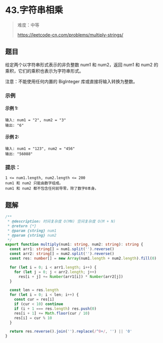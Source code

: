 # 43.字符串相乘

> 难度：中等
>
> https://leetcode-cn.com/problems/multiply-strings/

## 题目

给定两个以字符串形式表示的非负整数 num1 和 num2，返回 num1 和 num2 的乘积，它们的乘积也表示为字符串形式。

注意：不能使用任何内置的 BigInteger 库或直接将输入转换为整数。

### 示例

#### 示例 1:

```
输入: num1 = "2", num2 = "3"
输出: "6"
```

#### 示例 2:

```
输入: num1 = "123", num2 = "456"
输出: "56088"
```

### 提示：

```
1 <= num1.length, num2.length <= 200
num1 和 num2 只能由数字组成。
num1 和 num2 都不包含任何前导零，除了数字0本身。
```

## 题解

```ts
/**
 * @description: 时间复杂度 O(MN) 空间复杂度 O(M + N)
 * @return {*}
 * @param {string} num1
 * @param {string} num2
 */
export function multiply(num1: string, num2: string): string {
  const arr1: string[] = num1.split('').reverse()
  const arr2: string[] = num2.split('').reverse()
  const res: number[] = new Array(num1.length + num2.length).fill(0)

  for (let i = 0; i < arr1.length; i++) {
    for (let j = 0; j < arr2.length; j++)
      res[i + j] += Number(arr1[i]) * Number(arr2[j])
  }

  const len = res.length
  for (let i = 0; i < len; i++) {
    const cur = res[i]
    if (cur < 10) continue
    if (i + 1 === res.length) res.push(0)
    res[i + 1] += Math.floor(cur / 10)
    res[i] = cur % 10
  }

  return res.reverse().join('').replace(/^0+/, '') || '0'
}
```
